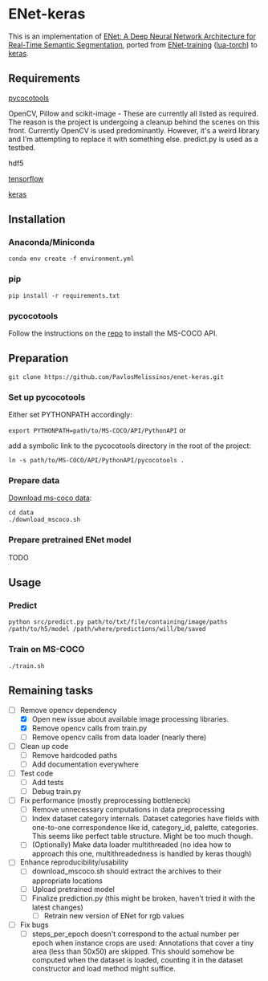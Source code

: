 # ENet-keras

This is an implementation of [ENet: A Deep Neural Network Architecture for Real-Time Semantic Segmentation](https://arxiv.org/abs/1606.02147), ported from [ENet-training](https://github.com/e-lab/ENet-training) ([lua-torch](https://github.com/torch/torch7)) to [keras](https://github.com/fchollet/keras).


## Requirements

[pycocotools](https://github.com/pdollar/coco)

OpenCV, Pillow and scikit-image - These are currently all listed as required. The reason is the project is undergoing a cleanup behind the scenes on this front. Currently OpenCV is used predominantly. However, it's a weird library and I'm attempting to replace it with something else. predict.py is used as a testbed.

hdf5

[tensorflow](https://www.tensorflow.org/) 

[keras](https://keras.io)


## Installation


### Anaconda/Miniconda 

```conda env create -f environment.yml```


### pip 

```pip install -r requirements.txt```


### pycocotools

Follow the instructions on the [repo](https://github.com/pdollar/coco) to install the MS-COCO API.


## Preparation

```git clone https://github.com/PavlosMelissinos/enet-keras.git```

### Set up pycocotools
Either set PYTHONPATH accordingly:

```export PYTHONPATH=path/to/MS-COCO/API/PythonAPI``` or

add a symbolic link to the pycocotools directory in the root of the project:

```ln -s path/to/MS-COCO/API/PythonAPI/pycocotools .```

### Prepare data

[Download ms-coco data](http://mscoco.org/dataset/#download):

```
cd data
./download_mscoco.sh
```

### Prepare pretrained ENet model

TODO

## Usage

### Predict

```python src/predict.py path/to/txt/file/containing/image/paths /path/to/h5/model /path/where/predictions/will/be/saved```

### Train on MS-COCO

```./train.sh```



## Remaining tasks

- [ ] Remove opencv dependency
  - [x] Open new issue about available image processing libraries.
  - [x] Remove opencv calls from train.py
  - [ ] Remove opencv calls from data loader (nearly there)
- [ ] Clean up code
  - [ ] Remove hardcoded paths
  - [ ] Add documentation everywhere
- [ ] Test code
  - [ ] Add tests
  - [ ] Debug train.py
- [ ] Fix performance (mostly preprocessing bottleneck)
  - [ ] Remove unnecessary computations in data preprocessing
  - [ ] Index dataset category internals. Dataset categories have fields with one-to-one correspondence like id, category_id, palette, categories. This seems like perfect table structure. Might be too much though.
  - [ ] (Optionally) Make data loader multithreaded (no idea how to approach this one, multithreadedness is handled by keras though)
- [ ] Enhance reproducibility/usability
  - [ ] download_mscoco.sh should extract the archives to their appropriate locations
  - [ ] Upload pretrained model
  - [ ] Finalize prediction.py (this might be broken, haven't tried it with the latest changes)
    - [ ] Retrain new version of ENet for rgb values
- [ ] Fix bugs
  - [ ] steps_per_epoch doesn't correspond to the actual number per epoch when instance crops are used: Annotations that cover a tiny area (less than 50x50) are skipped. This should somehow be computed when the dataset is loaded, counting it in the dataset constructor and load method might suffice.
